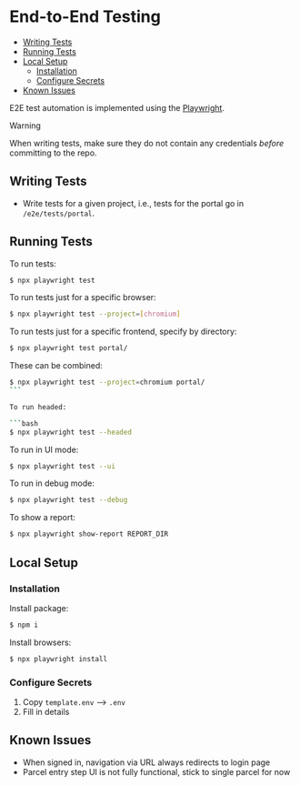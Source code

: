 # End-to-End Testing

- [Writing Tests](#writing-tests)
- [Running Tests](#running-tests)
- [Local Setup](#local-setup)
  - [Installation](#installation)
  - [Configure Secrets](#configure-secrets)
- [Known Issues](#known-issues)

E2E test automation is implemented using the [Playwright](https://playwright.dev/).

> [!WARNING]
> When writing tests, make sure they do not contain any credentials _before_ committing to the repo.

## Writing Tests

- Write tests for a given project, i.e., tests for the portal go in `/e2e/tests/portal`.

## Running Tests

To run tests:

```bash
$ npx playwright test
```

To run tests just for a specific browser:

```bash
$ npx playwright test --project=[chromium]
```

To run tests just for a specific frontend, specify by directory:

```bash
$ npx playwright test portal/
```

These can be combined:

````bash
$ npx playwright test --project=chromium portal/
```

To run headed:

```bash
$ npx playwright test --headed
````

To run in UI mode:

```bash
$ npx playwright test --ui
```

To run in debug mode:

```bash
$ npx playwright test --debug
```

To show a report:

```bash
$ npx playwright show-report REPORT_DIR
```

## Local Setup

### Installation

Install package:

```bash
$ npm i
```

Install browsers:

```bash
$ npx playwright install
```

### Configure Secrets

1. Copy `template.env` --> `.env`
2. Fill in details

## Known Issues

- When signed in, navigation via URL always redirects to login page
- Parcel entry step UI is not fully functional, stick to single parcel for now

